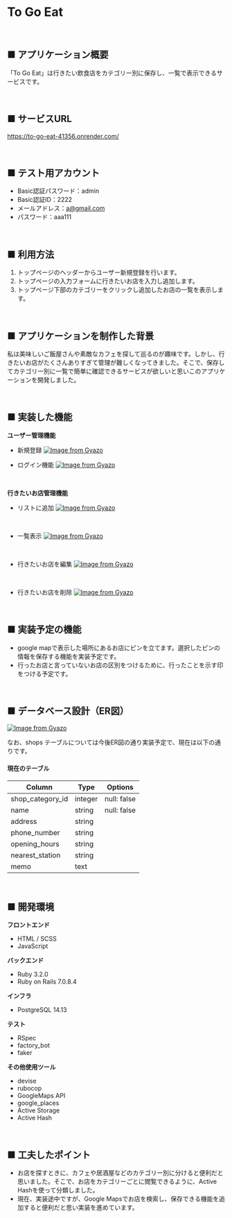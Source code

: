 # To Go  Eat
<br>

## ■ アプリケーション概要
  「To Go  Eat」は行きたい飲食店をカテゴリー別に保存し、一覧で表示できるサービスです。

<br>

## ■ サービスURL
  https://to-go-eat-41356.onrender.com/

<br>

## ■ テスト用アカウント
  - Basic認証パスワード：admin
  - Basic認証ID：2222
  - メールアドレス：a@gmail.com
  - パスワード：aaa111

<br>

## ■ 利用方法
  1. トップページのヘッダーからユーザー新規登録を行います。
  2. トップページの入力フォームに行きたいお店を入力し追加します。
  3. トップページ下部のカテゴリーをクリックし追加したお店の一覧を表示します。

<br>

## ■ アプリケーションを制作した背景
私は美味しいご飯屋さんや素敵なカフェを探して巡るのが趣味です。しかし、行きたいお店がたくさんありすぎて管理が難しくなってきました。そこで、保存してカテゴリー別に一覧で簡単に確認できるサービスが欲しいと思いこのアプリケーションを開発しました。

<br>

## ■ 実装した機能

__ユーザー管理機能__
 - 新規登録
 [![Image from Gyazo](https://i.gyazo.com/5f16430e7e3c9f26effa9e7a02a48953.png)](https://gyazo.com/5f16430e7e3c9f26effa9e7a02a48953)

 - ログイン機能
 [![Image from Gyazo](https://i.gyazo.com/ae75b8d6e909e8bc72caa2fd8b05726e.png)](https://gyazo.com/ae75b8d6e909e8bc72caa2fd8b05726e)

<br>

__行きたいお店管理機能__

 - リストに追加
[![Image from Gyazo](https://i.gyazo.com/f992e9334b5f7f4103b109324f4585f6.gif)](https://gyazo.com/f992e9334b5f7f4103b109324f4585f6)

<br>

 - 一覧表示
[![Image from Gyazo](https://i.gyazo.com/8ca4de9c8f7bdf5f070451edae929d34.gif)](https://gyazo.com/8ca4de9c8f7bdf5f070451edae929d34)

<br>

- 行きたいお店を編集
[![Image from Gyazo](https://i.gyazo.com/24b215a4a6a14aabd2e1187ee68895af.gif)](https://gyazo.com/24b215a4a6a14aabd2e1187ee68895af)

<br>

- 行きたいお店を削除
[![Image from Gyazo](https://i.gyazo.com/ff67ec75596f8a849b9ac8edd8768f28.gif)](https://gyazo.com/ff67ec75596f8a849b9ac8edd8768f28)

<br>

## ■ 実装予定の機能

 - google mapで表示した場所にあるお店にピンを立てます。選択したピンの情報を保存する機能を実装予定です。
 - 行ったお店と言っていないお店の区別をつけるために、行ったことを示す印をつける予定です。

<br>

## ■ データベース設計（ER図）

[![Image from Gyazo](https://i.gyazo.com/68495e75c29d425e097803c31173298f.png)](https://gyazo.com/68495e75c29d425e097803c31173298f)

なお、shops テーブルについては今後ER図の通り実装予定で、現在は以下の通りです。
#### 現在のテーブル ####
| Column           | Type    | Options     |
| ---------------- | ------- | ----------- |
| shop_category_id | integer | null: false |
| name             | string  | null: false |
| address          | string  |             |
| phone_number     | string  |             |
| opening_hours    | string  |             |
| nearest_station  | string  |             |
| memo             | text    |             |

<br>

## ■ 開発環境

__フロントエンド__
 - HTML / SCSS
 - JavaScript

__バックエンド__
 - Ruby 3.2.0
 - Ruby on Rails 7.0.8.4 

__インフラ__
 - PostgreSQL 14.13

__テスト__
 - RSpec
 - factory_bot
 - faker

__その他使用ツール__
 - devise
 - rubocop
 - GoogleMaps API
 - google_places
 - Active Storage
 - Active Hash

<br>

## ■ 工夫したポイント

 - お店を探すときに、カフェや居酒屋などのカテゴリー別に分けると便利だと思いました。そこで、お店をカテゴリーごとに閲覧できるように、Active Hashを使って分類しました。
 - 現在、実装途中ですが、Google Mapsでお店を検索し、保存できる機能を追加すると便利だと思い実装を進めています。